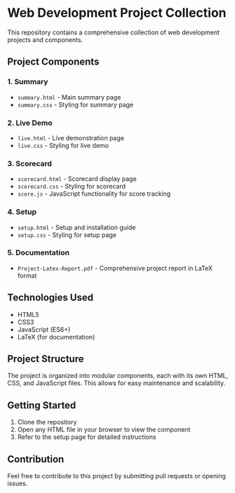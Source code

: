 # Web Development Project Collection

This repository contains a comprehensive collection of web development projects and components.

## Project Components

### 1. Summary
- `summary.html` - Main summary page
- `summary.css` - Styling for summary page

### 2. Live Demo
- `live.html` - Live demonstration page
- `live.css` - Styling for live demo

### 3. Scorecard
- `scorecard.html` - Scorecard display page
- `scorecard.css` - Styling for scorecard
- `score.js` - JavaScript functionality for score tracking

### 4. Setup
- `setup.html` - Setup and installation guide
- `setup.css` - Styling for setup page

### 5. Documentation
- `Project-Latex-Report.pdf` - Comprehensive project report in LaTeX format

## Technologies Used
- HTML5
- CSS3
- JavaScript (ES6+)
- LaTeX (for documentation)

## Project Structure
The project is organized into modular components, each with its own HTML, CSS, and JavaScript files. This allows for easy maintenance and scalability.

## Getting Started
1. Clone the repository
2. Open any HTML file in your browser to view the component
3. Refer to the setup page for detailed instructions

## Contribution
Feel free to contribute to this project by submitting pull requests or opening issues.